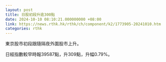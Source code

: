 ```yaml
---
layout: post
title: 日股初段升逾300點
date: 2024-10-10 08:10:21.000000000 +08:00
link: https://news.rthk.hk/rthk/ch/component/k2/1773905-20241010.htm
categories: rthk
---
```


東京股市初段跟隨隔夜外圍股市上升。

日經指數較早時報39587點，升309點，升幅0.79%。
